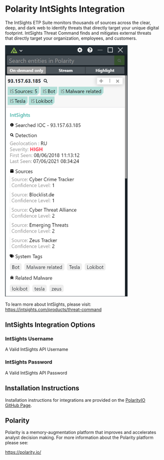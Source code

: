 # Polarity IntSights Integration

The IntSights ETP Suite monitors thousands of sources across the clear, deep, and dark web to identify threats that directly target your unique digital footprint. IntSights Threat Command finds and mitigates external threats that directly target your organization, employees, and customers.

<img width="400" alt="Integration Example" src="./assets/overlay.png">

To learn more about IntSights, please visit: https://intsights.com/products/threat-command

## IntSights Integration Options

### IntSights Username
A Valid IntSights API Username

### IntSights Password
A Valid IntSights API Password

## Installation Instructions

Installation instructions for integrations are provided on the [PolarityIO GitHub Page](https://polarityio.github.io/).

## Polarity

Polarity is a memory-augmentation platform that improves and accelerates analyst decision making.  For more information about the Polarity platform please see:

https://polarity.io/

